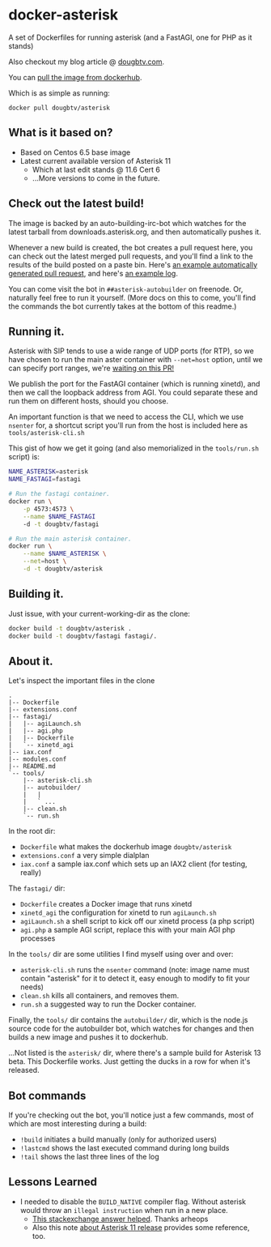 # docker-asterisk

A set of Dockerfiles for running asterisk (and a FastAGI, one for PHP as it stands)

Also checkout my blog article @ [dougbtv.com](http://dougbtv.com/2014/10/02/docker-and-asterisk/).

You can [pull the image from dockerhub](https://registry.hub.docker.com/u/dougbtv/asterisk/).

Which is as simple as running:

    docker pull dougbtv/asterisk

## What is it based on?

* Based on Centos 6.5 base image
* Latest current available version of Asterisk 11
  * Which at last edit stands @ 11.6 Cert 6
  * ...More versions to come in the future.

## Check out the latest build!

The image is backed by an auto-building-irc-bot which watches for the latest tarball from downloads.asterisk.org, and then automatically pushes it.

Whenever a new build is created, the bot creates a pull request here, you can check out the latest merged pull requests, and you'll find a link to the results of the build posted on a paste bin. Here's [an example automatically generated pull request](https://github.com/dougbtv/docker-asterisk/pull/16), and here's [an example log](http://www.pasteall.org/54631/text). 

You can come visit the bot in `##asterisk-autobuilder` on freenode. Or, naturally feel free to run it yourself. (More docs on this to come, you'll find the commands the bot currently takes at the bottom of this readme.)

## Running it.

Asterisk with SIP tends to use a wide range of UDP ports (for RTP), so we have chosen to run the main aster container with `--net=host` option, until we can specify port ranges, we're [waiting on this PR!](https://github.com/docker/docker/pull/8167)

We publish the port for the FastAGI container (which is running xinetd), and then we call the loopback address from AGI. You could separate these and run them on different hosts, should you choose.

An important function is that we need to access the CLI, which we use `nsenter` for, a shortcut script you'll run from the host is included here as `tools/asterisk-cli.sh`

This gist of how we get it going (and also memorialized in the `tools/run.sh` script) is:

```bash
NAME_ASTERISK=asterisk
NAME_FASTAGI=fastagi

# Run the fastagi container.
docker run \
    -p 4573:4573 \
    --name $NAME_FASTAGI
    -d -t dougbtv/fastagi

# Run the main asterisk container.
docker run \
    --name $NAME_ASTERISK \
    --net=host \
    -d -t dougbtv/asterisk
```

## Building it.

Just issue, with your current-working-dir as the clone:

```bash
docker build -t dougbtv/asterisk .
docker build -t dougbtv/fastagi fastagi/.
```

## About it.

Let's inspect the important files in the clone

    .
    |-- Dockerfile
    |-- extensions.conf
    |-- fastagi/
    |   |-- agiLaunch.sh
    |   |-- agi.php
    |   |-- Dockerfile
    |   `-- xinetd_agi
    |-- iax.conf
    |-- modules.conf
    |-- README.md
    `-- tools/
        |-- asterisk-cli.sh
        |-- autobuilder/
        |   |
        |   ` ...
        |-- clean.sh
        `-- run.sh


In the root dir:

* `Dockerfile` what makes the dockerhub image `dougbtv/asterisk`
* `extensions.conf` a very simple dialplan
* `iax.conf` a sample iax.conf which sets up an IAX2 client (for testing, really)

The `fastagi/` dir:

* `Dockerfile` creates a Docker image that runs xinetd
* `xinetd_agi` the configuration for xinetd to run `agiLaunch.sh`
* `agiLaunch.sh` a shell script to kick off our xinetd process (a php script)
* `agi.php` a sample AGI script, replace this with your main AGI php processes

In the `tools/` dir are some utilities I find myself using over and over:

* `asterisk-cli.sh` runs the `nsenter` command (note: image name must contain "asterisk" for it to detect it, easy enough to modify to fit your needs)
* `clean.sh` kills all containers, and removes them.
* `run.sh` a suggested way to run the Docker container.

Finally, the `tools/` dir contains the `autobuilder/` dir, which is the node.js source code for the autobuilder bot, which watches for changes and then builds a new image and pushes it to dockerhub.

...Not listed is the `asterisk/` dir, where there's a sample build for Asterisk 13 beta. This Dockerfile works. Just getting the ducks in a row for when it's released.

## Bot commands

If you're checking out the bot, you'll notice just a few commands, most of which are most interesting during a build:

* `!build` initiates a build manually (only for authorized users)
* `!lastcmd` shows the last executed command during long builds
* `!tail` shows the last three lines of the log

## Lessons Learned

* I needed to disable the `BUILD_NATIVE` compiler flag. Without asterisk would throw an `illegal instruction` when run in a new place.
  * [This stackexchange answer helped](http://stackoverflow.com/questions/19607378/illegal-instruction-error-comes-when-i-start-asterisk-1-8-22). Thanks arheops
  * Also this note [about Asterisk 11 release](https://wiki.asterisk.org/wiki/display/AST/New+in+11) provides some reference, too.